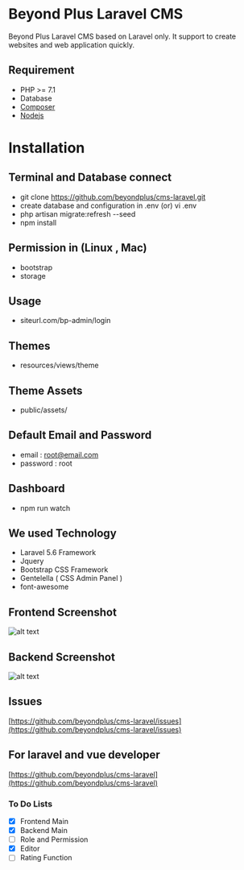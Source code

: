 # Beyond Plus Laravel CMS
Beyond Plus Laravel CMS based on Laravel only. It support to create websites and web application quickly. 

## Requirement

* PHP >= 7.1 
* Database
* [Composer](https://getcomposer.org)
* [Nodejs](https://nodejs.org)

# Installation

## Terminal and Database connect

* git clone https://github.com/beyondplus/cms-laravel.git
* create database and configuration in .env (or) vi .env
* php artisan migrate:refresh --seed
* npm install


## Permission in (Linux , Mac)
* bootstrap
* storage

## Usage
* siteurl.com/bp-admin/login

## Themes
* resources/views/theme

## Theme Assets
* public/assets/

## Default Email and Password
* email 	: root@email.com
* password	: root


## Dashboard
* npm run watch

## We used Technology
* Laravel 5.6 Framework
* Jquery
* Bootstrap CSS Framework
* Gentelella ( CSS Admin Panel )
* font-awesome

## Frontend Screenshot
![alt text](https://github.com/beyondplus/cms-laravel/raw/master/frontend.png "Front Screenshot")

## Backend Screenshot
![alt text](https://github.com/beyondplus/cms-laravel/raw/master/backend.png "Backend Screenshot")

## Issues
[https://github.com/beyondplus/cms-laravel/issues](https://github.com/beyondplus/cms-laravel/issues)

## For laravel and vue developer
[https://github.com/beyondplus/cms-laravel](https://github.com/beyondplus/cms-laravel)


### To Do Lists
- [x] Frontend Main
- [x] Backend Main
- [ ] Role and Permission
- [x] Editor
- [ ] Rating Function